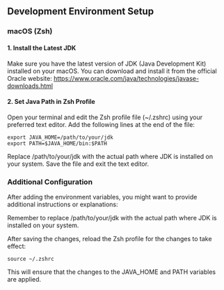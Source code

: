 ## Development Environment Setup

### macOS (Zsh)

#### 1. Install the Latest JDK

Make sure you have the latest version of JDK (Java Development Kit) installed on your macOS. You can download and install it from the official Oracle website: https://www.oracle.com/java/technologies/javase-downloads.html

#### 2. Set Java Path in Zsh Profile

Open your terminal and edit the Zsh profile file (~/.zshrc) using your preferred text editor. Add the following lines at the end of the file:

```
export JAVA_HOME=/path/to/your/jdk
export PATH=$JAVA_HOME/bin:$PATH
```

Replace /path/to/your/jdk with the actual path where JDK is installed on your system. Save the file and exit the text editor.

### Additional Configuration

After adding the environment variables, you might want to provide additional instructions or explanations:

Remember to replace /path/to/your/jdk with the actual path where JDK is installed on your system.

After saving the changes, reload the Zsh profile for the changes to take effect:
```
source ~/.zshrc
```
This will ensure that the changes to the JAVA_HOME and PATH variables are applied.
